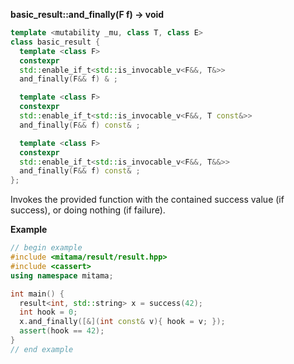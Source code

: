 **basic_result::and_finally(F f) -> void**

```cpp
template <mutability _mu, class T, class E>
class basic_result {
  template <class F>
  constexpr
  std::enable_if_t<std::is_invocable_v<F&&, T&>>
  and_finally(F&& f) & ;

  template <class F>
  constexpr
  std::enable_if_t<std::is_invocable_v<F&&, T const&>>
  and_finally(F&& f) const& ;

  template <class F>
  constexpr
  std::enable_if_t<std::is_invocable_v<F&&, T&&>>
  and_finally(F&& f) const& ;
};
```

Invokes the provided function with the contained success value (if success), or doing nothing (if failure).

**Example**

```cpp
// begin example
#include <mitama/result/result.hpp>
#include <cassert>
using namespace mitama;

int main() {
  result<int, std::string> x = success(42);
  int hook = 0;
  x.and_finally([&](int const& v){ hook = v; });
  assert(hook == 42);
}
// end example
```

